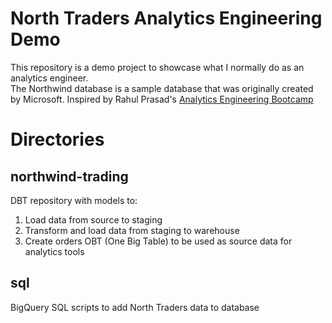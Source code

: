# North Traders Analytics Engineering Demo
This repository is a demo project to showcase what I normally do as an analytics engineer. \
The Northwind database is a sample database that was originally created by Microsoft. Inspired by Rahul Prasad's [Analytics Engineering Bootcamp](https://www.udemy.com/course/analytics-engineering-bootcamp/)

# Directories

## northwind-trading
DBT repository with models to:
1. Load data from source to staging
2. Transform and load data from staging to warehouse
3. Create orders OBT (One Big Table) to be used as source data for analytics tools

## sql
BigQuery SQL scripts to add North Traders data to database


